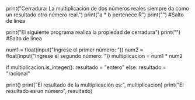 print("Cerradura: La multiplicación de dos números reales siempre da como un resultado otro número real.")
print("a * b pertenece R")
print("") #Salto de linea

print("El siguiente programa realiza la propiedad de cerradura")
print("") #Salto de linea

num1 = float(input("Ingrese el primer número: "))
num2 = float(input("Ingrese el segundo número: "))
multiplicacion = num1 * num2

if multiplicacion.is_integer():
    resultado = "entero"
else:
    resultado = "racional"

print()
print("El resultado de la multiplicación es:", multiplicacion)
print("El resultado es un número", resultado)